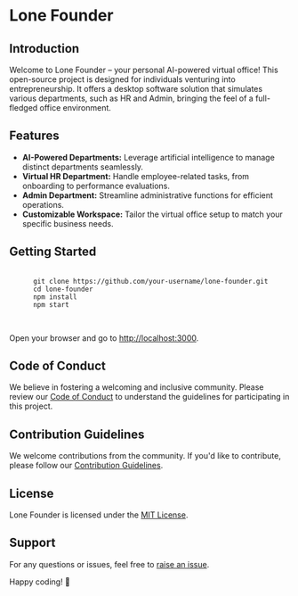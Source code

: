 <!DOCTYPE html>
<html lang="en">
<head>
  <meta charset="UTF-8">
  <meta name="viewport" content="width=device-width, initial-scale=1.0">
 
  

 
</head>
<body>

  <h1>Lone Founder</h1>

  <h2>Introduction</h2>
  <p>Welcome to Lone Founder – your personal AI-powered virtual office! This open-source project is designed for individuals venturing into entrepreneurship. It offers a desktop software solution that simulates various departments, such as HR and Admin, bringing the feel of a full-fledged office environment.</p>

  <h2>Features</h2>
  <ul>
    <li><strong>AI-Powered Departments:</strong> Leverage artificial intelligence to manage distinct departments seamlessly.</li>
    <li><strong>Virtual HR Department:</strong> Handle employee-related tasks, from onboarding to performance evaluations.</li>
    <li><strong>Admin Department:</strong> Streamline administrative functions for efficient operations.</li>
    <li><strong>Customizable Workspace:</strong> Tailor the virtual office setup to match your specific business needs.</li>
  </ul>

  <h2>Getting Started</h2>
  <pre>
    <code>
      git clone https://github.com/your-username/lone-founder.git
      cd lone-founder
      npm install
      npm start
    </code>
  </pre>
  <p>Open your browser and go to <a href="http://localhost:3000">http://localhost:3000</a>.</p>

  <h2>Code of Conduct</h2>
  <p>We believe in fostering a welcoming and inclusive community. Please review our <a href="CODE_OF_CONDUCT.md">Code of Conduct</a> to understand the guidelines for participating in this project.</p>

  <h2>Contribution Guidelines</h2>
  <p>We welcome contributions from the community. If you'd like to contribute, please follow our <a href="CONTRIBUTING.md">Contribution Guidelines</a>.</p>

  <h2>License</h2>
  <p>Lone Founder is licensed under the <a href="LICENSE">MIT License</a>.</p>

  <h2>Support</h2>
  <p>For any questions or issues, feel free to <a href="https://github.com/your-username/lone-founder/issues">raise an issue</a>.</p>

  <p>Happy coding! 🚀</p>

</body>
</html>
